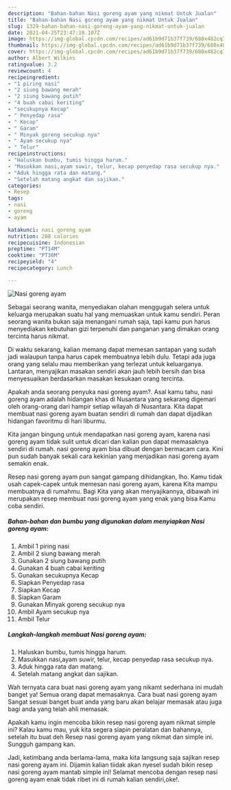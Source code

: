 ```yaml
---
description: "Bahan-bahan Nasi goreng ayam yang nikmat Untuk Jualan"
title: "Bahan-bahan Nasi goreng ayam yang nikmat Untuk Jualan"
slug: 1329-bahan-bahan-nasi-goreng-ayam-yang-nikmat-untuk-jualan
date: 2021-04-25T23:47:18.107Z
image: https://img-global.cpcdn.com/recipes/ad61b9d71b37f739/680x482cq70/nasi-goreng-ayam-foto-resep-utama.jpg
thumbnail: https://img-global.cpcdn.com/recipes/ad61b9d71b37f739/680x482cq70/nasi-goreng-ayam-foto-resep-utama.jpg
cover: https://img-global.cpcdn.com/recipes/ad61b9d71b37f739/680x482cq70/nasi-goreng-ayam-foto-resep-utama.jpg
author: Albert Wilkins
ratingvalue: 3.2
reviewcount: 4
recipeingredient:
- "1 piring nasi"
- "2 siung bawang merah"
- "2 siung bawang putih"
- "4 buah cabai keriting"
- "secukupnya Kecap"
- " Penyedap rasa"
- " Kecap"
- " Garam"
- " Minyak goreng secukup nya"
- " Ayam secukup nya"
- " Telur"
recipeinstructions:
- "Haluskan bumbu, tumis hingga harum."
- "Masukkan nasi,ayam suwir, telur, kecap penyedap rasa secukup nya."
- "Aduk hingga rata dan matang."
- "Setelah matang angkat dan sajikan."
categories:
- Resep
tags:
- nasi
- goreng
- ayam

katakunci: nasi goreng ayam 
nutrition: 288 calories
recipecuisine: Indonesian
preptime: "PT14M"
cooktime: "PT36M"
recipeyield: "4"
recipecategory: Lunch

---
```



![Nasi goreng ayam](https://img-global.cpcdn.com/recipes/ad61b9d71b37f739/680x482cq70/nasi-goreng-ayam-foto-resep-utama.jpg)

Sebagai seorang wanita, menyediakan olahan menggugah selera untuk keluarga merupakan suatu hal yang memuaskan untuk kamu sendiri. Peran seorang  wanita bukan saja menangani rumah saja, tapi kamu pun harus menyediakan kebutuhan gizi terpenuhi dan panganan yang dimakan orang tercinta harus nikmat.

Di waktu  sekarang, kalian memang dapat memesan santapan yang sudah jadi walaupun tanpa harus capek membuatnya lebih dulu. Tetapi ada juga orang yang selalu mau memberikan yang terlezat untuk keluarganya. Lantaran, menyajikan masakan sendiri akan jauh lebih bersih dan bisa menyesuaikan berdasarkan masakan kesukaan orang tercinta. 



Apakah anda seorang penyuka nasi goreng ayam?. Asal kamu tahu, nasi goreng ayam adalah hidangan khas di Nusantara yang sekarang digemari oleh orang-orang dari hampir setiap wilayah di Nusantara. Kita dapat membuat nasi goreng ayam buatan sendiri di rumah dan dapat dijadikan hidangan favoritmu di hari liburmu.

Kita jangan bingung untuk mendapatkan nasi goreng ayam, karena nasi goreng ayam tidak sulit untuk dicari dan kalian pun dapat memasaknya sendiri di rumah. nasi goreng ayam bisa dibuat dengan bermacam cara. Kini pun sudah banyak sekali cara kekinian yang menjadikan nasi goreng ayam semakin enak.

Resep nasi goreng ayam pun sangat gampang dihidangkan, lho. Kamu tidak usah capek-capek untuk memesan nasi goreng ayam, karena Kita mampu membuatnya di rumahmu. Bagi Kita yang akan menyajikannya, dibawah ini merupakan resep membuat nasi goreng ayam yang enak yang bisa Kamu coba sendiri.

<!--inarticleads1-->

##### Bahan-bahan dan bumbu yang digunakan dalam menyiapkan Nasi goreng ayam:

1. Ambil 1 piring nasi
1. Ambil 2 siung bawang merah
1. Gunakan 2 siung bawang putih
1. Gunakan 4 buah cabai keriting
1. Gunakan secukupnya Kecap
1. Siapkan  Penyedap rasa
1. Siapkan  Kecap
1. Siapkan  Garam
1. Gunakan  Minyak goreng secukup nya
1. Ambil  Ayam secukup nya
1. Ambil  Telur




<!--inarticleads2-->

##### Langkah-langkah membuat Nasi goreng ayam:

1. Haluskan bumbu, tumis hingga harum.
1. Masukkan nasi,ayam suwir, telur, kecap penyedap rasa secukup nya.
1. Aduk hingga rata dan matang.
1. Setelah matang angkat dan sajikan.




Wah ternyata cara buat nasi goreng ayam yang nikamt sederhana ini mudah banget ya! Semua orang dapat memasaknya. Cara buat nasi goreng ayam Sangat sesuai banget buat anda yang baru akan belajar memasak atau juga bagi anda yang telah ahli memasak.

Apakah kamu ingin mencoba bikin resep nasi goreng ayam nikmat simple ini? Kalau kamu mau, yuk kita segera siapin peralatan dan bahannya, setelah itu buat deh Resep nasi goreng ayam yang nikmat dan simple ini. Sungguh gampang kan. 

Jadi, ketimbang anda berlama-lama, maka kita langsung saja sajikan resep nasi goreng ayam ini. Dijamin kalian tiidak akan nyesel sudah bikin resep nasi goreng ayam mantab simple ini! Selamat mencoba dengan resep nasi goreng ayam enak tidak ribet ini di rumah kalian sendiri,oke!.

